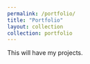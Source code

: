 ```yaml
---
permalink: /portfolio/
title: "Portfolio"
layout: collection
collection: portfolio
---
```


This will have my projects.
